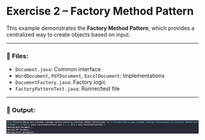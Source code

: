 # Exercise 2 – Factory Method Pattern

This example demonstrates the **Factory Method Pattern**, which provides a centralized way to create objects based on input.

---

### 🔹 Files:
- `Document.java`: Common interface
- `WordDocument`, `PdfDocument`, `ExcelDocument`: Implementations
- `DocumentFactory.java`: Factory logic
- `FactoryPatternTest.java`: Runner/test file

---

### 🔹 Output:
![output](/Week%201/Design%20Patterns/Exercise-2/Factory%20Method%20Pattern/Output/output.png)